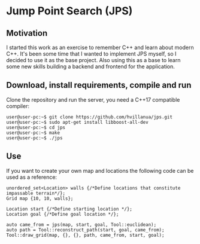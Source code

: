 # Jump Point Search (JPS)

## Motivation
I started this work as an exercise to remember C++ and learn about modern C++.
It's been some time that I wanted to implement JPS myself, so I decided to use it as the base project.
Also using this as a base to learn some new skills building a backend and frontend for the application.

## Download, install requirements, compile and run
Clone the repository and run the server, you need a C++17 compatible compiler:
```console
user@user-pc:~$ git clone https://github.com/hvillanua/jps.git
user@user-pc:~$ sudo apt-get install libboost-all-dev
user@user-pc:~$ cd jps
user@user-pc:~$ make
user@user-pc:~$ ./jps
```

## Use
If you want to create your own map and locations the following code can be used as a reference:
```
unordered_set<Location> walls {/*Define locations that constitute impassable terrain*/};
Grid map {10, 10, walls};

Location start {/*Define starting location */};
Location goal {/*Define goal location */};

auto came_from = jps(map, start, goal, Tool::euclidean);
auto path = Tool::reconstruct_path(start, goal, came_from);
Tool::draw_grid(map, {}, {}, path, came_from, start, goal);
```